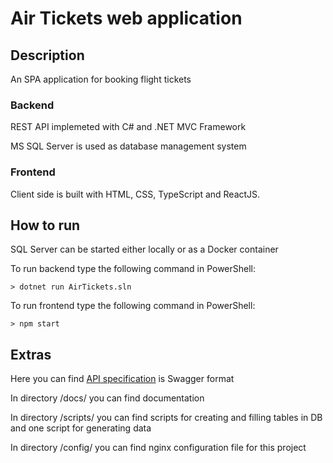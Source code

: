 # Air Tickets web application

## Description

An SPA application for booking flight tickets

### Backend

REST API implemeted with C# and .NET MVC Framework

MS SQL Server is used as database management system

### Frontend

Client side is built with HTML, CSS, TypeScript and ReactJS.

## How to run

SQL Server can be started either locally or as a Docker container

To run backend type the following command in PowerShell:

```shell
> dotnet run AirTickets.sln
```

To run frontend type the following command in PowerShell:

```shell
> npm start
```

## Extras

Here you can find [API specification](./docs/openapi.yaml) is Swagger format

In directory /docs/ you can find documentation

In directory /scripts/ you can find scripts for creating and filling tables in DB and one script for generating data

In directory /config/ you can find nginx configuration file for this project
